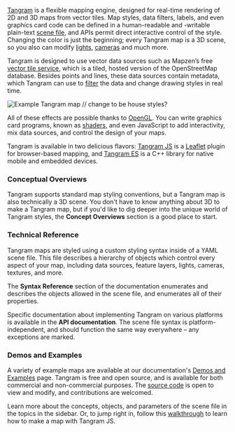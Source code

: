 [Tangram](https://mapzen.com/projects/tangram) is a flexible mapping engine, designed for real-time rendering of 2D and 3D maps from vector tiles. Map styles, data filters, labels, and even graphics card code can be defined in a human-readable and -writable plain-text [scene file](Scene-file.md), and APIs permit direct interactive control of the style. Changing the color is just the beginning; every Tangram map is a 3D scene, so you also can modify [lights](Lights-Overview.md), [cameras](Cameras-Overview.md) and much more.

Tangram is designed to use vector data sources such as Mapzen’s free [vector tile service](https://mapzen.com/projects/vector-tiles), which is a tiled, hosted version of the OpenStreetMap database. Besides points and lines, these data sources contain metadata, which Tangram can use to [filter](Filters-Overview.md) the data and change drawing styles in real time.

![Example Tangram map](images/refill_map.png) // change to be house styles?

All of these effects are possible thanks to [OpenGL](https://en.wikipedia.org/wiki/OpenGL). You can write graphics card programs, known as [shaders](Shaders-Overview.md), and even JavaScript to add interactivity, mix data sources, and control the design of your maps.

Tangram is available in two delicious flavors: [Tangram JS](https://github.com/tangrams/tangram) is a [Leaflet](http://leafletjs.com/) plugin for browser-based mapping, and [Tangram ES](https://github.com/tangrams/tangram-es) is a C++ library for native mobile and embedded devices.

### Conceptual Overviews

Tangram supports standard map styling conventions, but a Tangram map is also technically a 3D scene. You don't have to know anything about 3D to make a Tangram map, but if you'd like to dig deeper into the unique world of Tangram styles, the **Concept Overviews** section is a good place to start.

### Technical Reference

Tangram maps are styled using a custom styling syntax inside of a YAML scene file. This file describes a hierarchy of objects which control every aspect of your map, including data sources, feature layers, lights, cameras, textures, and more.

The **Syntax Reference** section of the documentation enumerates and describes the objects allowed in the scene file, and enumerates all of their properties.

Specific documentation about implementing Tangram on various platforms is available in the **API documentation**. The scene file syntax is platform-independent, and should function the same way everywhere – any exceptions are marked.

### Demos and Examples

A variety of example maps are available at our documentation's [Demos and Examples](https://mapzen.com/documentation/tangram/Demos/) page. Tangram is free and open source, and is available for both commercial and non-commercial purposes. The [source code](https://github.com/tangrams) is open to view and modify, and contributions are welcomed.  

Learn more about the concepts, objects, and parameters of the scene file in the topics in the sidebar. Or, to jump right in, follow this [walkthrough](walkthrough.md) to learn how to make a map with Tangram JS.
